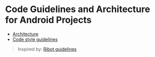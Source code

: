 # Code Guidelines and Architecture for Android Projects
* [Architecture](architecture.md)
* [Code style guidelines](code_guidelines.md)

> Inspired by: [Ribot guidelines](https://github.com/ribot/android-guidelines)
